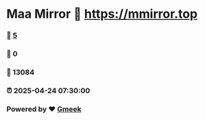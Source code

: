 # Maa Mirror :link: https://mmirror.top 
### :page_facing_up: [5](https://mmirror.top/tag.html) 
### :speech_balloon: 0 
### :hibiscus: 13084 
### :alarm_clock: 2025-04-24 07:30:00 
### Powered by :heart: [Gmeek](https://github.com/Meekdai/Gmeek)
